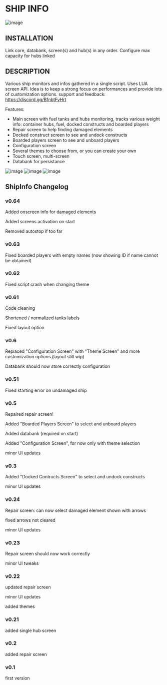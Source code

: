 
# SHIP INFO
![image](https://user-images.githubusercontent.com/93654396/152546655-1ff442e4-1ae7-434b-bbdd-e1bbcb886ff9.png)

## INSTALLATION
Link core, databank, screen(s) and hub(s) in any order.
Configure max capacity for hubs linked

## DESCRIPTION
Various ship monitors and infos gathered in a single script. Uses LUA screen API.
Idea is to keep a strong focus on performances and provide lots of customization options.
support and feedback: https://discord.gg/BfnbtFyHrt

Features:
- Main screen with fuel tanks and hubs monitoring, tracks various weight info: container hubs, fuel, docked constructs and boarded players
- Repair screen to help finding damaged elements
- Docked construct screen to see and undock constructs
- Boarded players screen to see and unboard players
- Configuration screen
- Several themes to choose from, or you can create your own
- Touch screen, multi-screen
- Databank for persistance

![image](https://user-images.githubusercontent.com/93654396/148534290-fe6fad69-54af-4dc9-9dfb-1d578c011862.png)
![image](https://user-images.githubusercontent.com/93654396/148816214-c93df243-e73f-4ee8-b8f2-36b6d7978b81.png)
![image](https://user-images.githubusercontent.com/93654396/148828635-d335d96a-49cf-42af-b739-a87f0670adb7.png)

## ShipInfo Changelog

### v0.64
Added onscreen info for damaged elements

Added screens activation on start

Removed autostop if too far

### v0.63
Fixed boarded players with empty names (now showing ID if name cannot be obtained)

### v0.62
Fixed script crash when changing theme

### v0.61
Code cleaning

Shortened / normalized tanks labels

Fixed layout option

### v0.6
Replaced "Configuration Screen" with "Theme Screen" and more customization options (layout still wip)

Databank should now store correctly configuration

### v0.51
Fixed starting error on undamaged ship

### v0.5
Repaired repair screen!

Added "Boarded Players Screen" to select and unboard players

Added databank (required on start)

Added "Configuration Screen", for now only with theme selection

minor UI updates

### v0.3
Added "Docked Contructs Screen" to select and undock constructs

minor UI updates

### v0.24
Repair screen: can now select damaged element shown with arrows

fixed arrows not cleared

minor UI updates

### v0.23
Repair screen should now work correctly

minor UI tweaks

### v0.22
updated repair screen

minor UI updates

added themes

### v0.21
added single hub screen

### v0.2
added repair screen

### v0.1
first version
